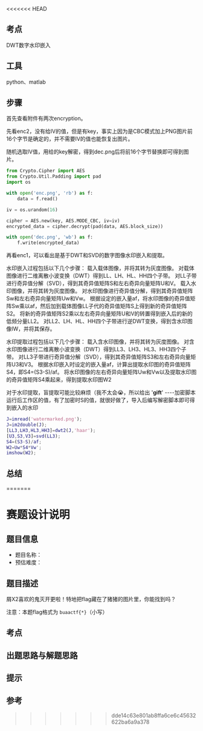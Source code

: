 <<<<<<< HEAD
## 考点

DWT数字水印嵌入

## 工具

python、matlab

## 步骤

首先查看附件有两次encryption。

先看enc2，没有给IV的值，但是有key，事实上因为是CBC模式加上PNG图片前16个字节是确定的，并不需要IV的值也能恢复出图片。

随机选取IV值，用给的key解密，得到dec.png后将前16个字节替换即可得到图片。

```python
from Crypto.Cipher import AES
from Crypto.Util.Padding import pad
import os

with open('enc.png', 'rb') as f:
    data = f.read()

iv = os.urandom(16)

cipher = AES.new(key, AES.MODE_CBC, iv=iv)
encrypted_data = cipher.decrypt(pad(data, AES.block_size))

with open('dec.png', 'wb') as f:
    f.write(encrypted_data)
```

再看enc1，可以看出是基于DWT和SVD的数字图像水印嵌入和提取。

水印嵌入过程包括以下几个步骤：
载入载体图像，并将其转为灰度图像。
对载体图像进行二维离散小波变换（DWT）得到LL、LH、HL、HH四个子带。
对LL子带进行奇异值分解（SVD），得到其奇异值矩阵S和左右奇异向量矩阵U和V。
载入水印图像，并将其转为灰度图像。
对水印图像进行奇异值分解，得到其奇异值矩阵Sw和左右奇异向量矩阵Uw和Vw。
根据设定的嵌入量af，将水印图像的奇异值矩阵Sw乘以af，然后加到载体图像LL子代的奇异值矩阵S上得到新的奇异值矩阵S2。
将新的奇异值矩阵S2乘以左右奇异向量矩阵U和V的转置得到嵌入后的新的低频分量LL2。
对LL2、LH、HL、HH四个子带进行逆DWT变换，得到含水印图像IW，并将其保存。

水印提取过程包括以下几个步骤：
载入含水印图像，并将其转为灰度图像。
对含水印图像进行二维离散小波变换（DWT）得到LL3、LH3、HL3、HH3四个子带。
对LL3子带进行奇异值分解（SVD），得到其奇异值矩阵S3和左右奇异向量矩阵U3和V3。
根据水印嵌入时设定的嵌入量af，计算出提取水印图的奇异值矩阵S4，即S4=(S3-S)/af。
将水印图像的左右奇异向量矩阵Uw和Vw以及提取水印图的奇异值矩阵S4乘起来，得到提取水印图W2

对于水印提取，盲提取可能比较麻烦（我不太会😭，所以给出 '**gift**' ----加密脚本运行后工作区的值，有了加密时S的值，就很好做了，导入后编写解密脚本即可得到嵌入的水印

```matlab
J=imread('watermarked.png');                         
J=im2double(J);
[LL3,LH3,HL3,HH3]=dwt2(J,'haar');          
[U3,S3,V3]=svd(LL3);                       
S4=(S3-S)/af;                              
W2=Uw*S4*Vw';                              
imshow(W2);
```

## 总结
=======
# 赛题设计说明

## 题目信息

- 题目名称：
- 预估难度：

## 题目描述

屑X2喜欢的鬼灭开更啦！特地把flag藏在了猪猪的图片里，你能找到吗？

注意：本题flag格式为 `buaactf{*}`（小写）

## 考点


## 出题思路与解题思路



## 提示



## 参考



>>>>>>> dde14c63e801ab8ffa6ce6c45632622ba6a9a378
